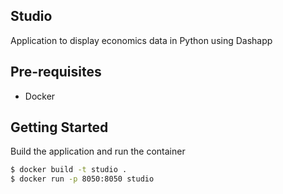 ## Studio

Application to display economics data in Python using Dashapp

## Pre-requisites

- Docker

## Getting Started

Build the application and run the container

```bash
$ docker build -t studio .
$ docker run -p 8050:8050 studio
```
